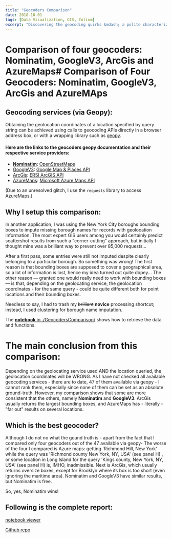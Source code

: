```yaml
---
title: "Geocoders Comparison"
date: 2018-10-01
tags: [Data Visualization, GIS, folium]
excerpt: "Discovering the geocoding quirks &mdash; a polite characterization&mdash; in Nominatim, GoogleV3, ArcGis and AzureMaps APIs."
---
```


# Comparison of four geocoders: Nominatim, GoogleV3, ArcGis and AzureMaps# Comparison of Four Geocoders: Nominatim, GoogleV3, ArcGis and AzureMAps

## Geocoding services (via Geopy):

Obtaining the geolocation coordinates of a location specified by query string can be achieved using calls to geocoding APIs directly in a browser address box, or with
a wrapping library such as [geopy](https://geopy.readthedocs.io/en/stable/).

#### Here are the links to the geocoders geopy documentation and their respective service providers:
*  [**Nominatim**](https://wiki.openstreetmap.org/wiki/Nominatim): [OpenStreetMaps](https://wiki.openstreetmap.org/wiki/Using_OpenStreetMap)
*  [GoogleV3](https://geopy.readthedocs.io/en/stable/#googlev3): [Google Map & Places API](https://developers.google.com/maps/documentation/geocoding/start)
*  [ArcGis](https://geopy.readthedocs.io/en/stable/#ArcGis): [ERSI ArcGIS API](https://developers.arcgis.com/rest/geocode/api-reference/overview-world-geocoding-service.htm)
*  [AzureMaps](https://geopy.readthedocs.io/en/stable/#azuremaps): [Microsoft Azure Maps API](https://docs.microsoft.com/en-us/azure/azure-maps/index)

(Due to an unresolved glitch, I use the ```requests``` library to access AzureMaps.)

## Why I setup this comparison:
In another application, I was using the New York City boroughs bounding boxes to impute missing borough names for records with geolocation information. 
The most expert GIS users among you would certainly predict scattershot results from such a "corner-cutting" approach, but initially I thought mine was a brilliant way to prevent over 85,000 requests... 

After a first pass, some entries were still not imputed despite clearly belonging to a particular borough. So something was wrong!
The first reason is that bounding boxes are supposed to cover a geographical area, so a lot of information is lost, hence my idea turned out quite dopey...
The other reason &mdash; granted one would really need to work with bounding boxes &mdash; is that, depending on the geolocating service, the geolocation coordinates - for the same query - could be quite different both for point locations and their bounding boxes.

Needless to say, I had to trash my <del>brilliant</del> **novice** processing shortcut; instead, I used clustering for borough name imputation.

The [**notebook** in ./GeocodersComparison/](./GeocodersComparison/Report_Items.iynb) shows how to retrieve the data and functions.

# The main conclusion from this comparison:
Depending on the geolocating service used AND the location queried, the geolocation coordinates will be WRONG. 
As I have not checked all available geocoding services - there are to date, 47 of them available via geopy - I cannot rank them, especially since none of 
them can be set as an absolute ground-truth. 
However, my comparison shows that some are more consistent that the others, namely **Nominatim** and **GoogleV3**.
ArcGis usually returns the largest bounding boxes, and AzureMaps has - literally - "far out" results on several locations.


## Which is the best geocoder?

Although I do not no what the gound truth is - apart from the fact that I compared only four geocoders out of the 47 available via geopy-
The worse of the four I compared is Azure maps: getting 'Richmond Hill, New York' while the query was 'Richmond county New York, NY, USA' (see panel H) , or
some location in Long Island for the query 'Kings county, New York, NY, USA' (see panel H) is, IMHO, inadmissible.
Next is ArcGis, which usually returns oversize boxes, except for Brooklyn where its box is too short (even ignoring the maritime area).
Nominatim and GoogleV3 have similar results, but Nominatim is free.

So, yes, Nominatim wins!

## Following is the complete report: 
[notebook viewer](https://nbviewer.jupyter.org/github/CatChenal/Geocoders_Comparison/blob/master/GeocodersComparisonReport.ipynb)


[Github repo](https://github.com/CatChenal/Geocoders_Comparison)

